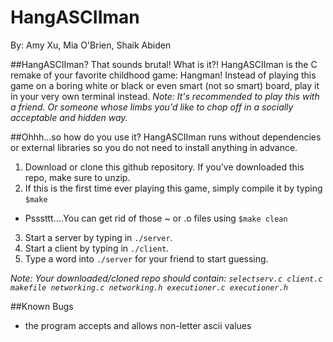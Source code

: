 # HangASCIIman
By: Amy Xu, Mia O'Brien, Shaik Abiden

##HangASCIIman? That sounds brutal! What is it?!
HangASCIIman is the C remake of your favorite childhood game: Hangman! Instead of playing this game on a boring white or black or even smart (not so smart) board, play it in your very own terminal instead. 
*Note: It's recommended to play this with a friend. Or someone whose limbs you'd like to chop off in a socially acceptable and hidden way.*

##Ohhh...so how do you use it?
HangASCIIman runs without dependencies or external libraries so you do not need to install anything in advance.

1. Download or clone this github repository. If you've downloaded this repo, make sure to unzip.
2. If this is the first time ever playing this game, simply compile it by typing ```$make```
  * Psssttt....You can get rid of those ~ or .o files using ```$make clean```
3. Start a server by typing in ```./server```. 
4. Start a client by typing in ```./client```. 
5. Type a word into ```./server``` for your friend to start guessing.

*Note: Your downloaded/cloned repo should contain: ```selectserv.c client.c makefile networking.c networking.h executioner.c executioner.h```*

##Known Bugs
* the program accepts and allows non-letter ascii values
